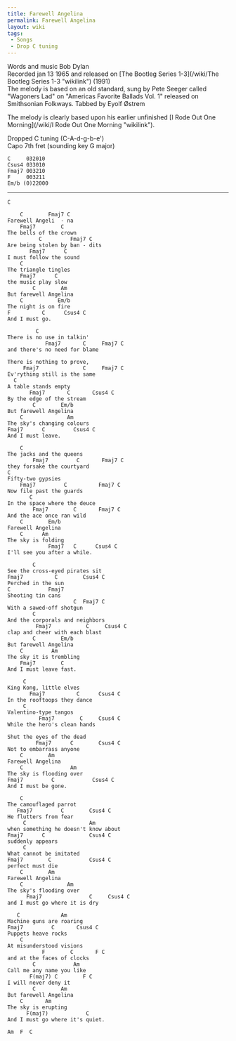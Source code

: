 ```yaml
---
title: Farewell Angelina
permalink: Farewell Angelina
layout: wiki
tags:
 - Songs
 - Drop C tuning
---
```


Words and music Bob Dylan  
Recorded jan 13 1965 and released on [The Bootleg Series
1-3](/wiki/The Bootleg Series 1-3 "wikilink") (1991)  
The melody is based on an old standard, sung by Pete Seeger called
"Wagoners Lad" on "Americas Favorite Ballads Vol. 1" released on
Smithsonian Folkways. Tabbed by Eyolf Østrem

The melody is clearly based upon his earlier unfinished [I Rode Out One
Morning](/wiki/I Rode Out One Morning "wikilink").

Dropped C tuning (C-A-d-g-b-e')  
Capo 7th fret (sounding key G major)

    C     032010
    Csus4 033010
    Fmaj7 003210
    F     003211
    Em/b (0)22000

* * * * *

    C

        C        Fmaj7 C
    Farewell Angeli  - na
        Fmaj7        C
    The bells of the crown
              C         Fmaj7 C
    Are being stolen by ban - dits
           Fmaj7      C
    I must follow the sound
        C
    The triangle tingles
        Fmaj7      C
    the music play slow
            C        Am
    But farewell Angelina
        C           Em/b
    The night is on fire
    F          C      Csus4 C
    And I must go.

             C
    There is no use in talkin'
                Fmaj7       C     Fmaj7 C
    and there's no need for blame

    There is nothing to prove,
         Fmaj7              C     Fmaj7 C
    Ev'rything still is the same
      C
    A table stands empty
           Fmaj7       C       Csus4 C
    By the edge of the stream
            C        Em/b
    But farewell Angelina
        C              Am
    The sky's changing colours
    Fmaj7      C         Csus4 C
    And I must leave.

        C
    The jacks and the queens
            Fmaj7         C       Fmaj7 C
    they forsake the courtyard
    C
    Fifty-two gypsies
        Fmaj7         C          Fmaj7 C
    Now file past the guards
           C
    In the space where the deuce
            Fmaj7        C       Fmaj7 C
    And the ace once ran wild
        C        Em/b
    Farewell Angelina
        C      Am
    The sky is folding
                 Fmaj7   C      Csus4 C
    I'll see you after a while.

            C
    See the cross-eyed pirates sit
    Fmaj7          C        Csus4 C
    Perched in the sun
    C            Fmaj7
    Shooting tin cans
                         C  Fmaj7 C
    With a sawed-off shotgun
            C
    And the corporals and neighbors
             Fmaj7           C     Csus4 C
    clap and cheer with each blast
            C        Em/b
    But farewell Angelina
        C         Am
    The sky it is trembling
        Fmaj7        C
    And I must leave fast.

         C
    King Kong, little elves
           Fmaj7          C      Csus4 C
    In the rooftoops they dance
         C
    Valentino-type tangos
              Fmaj7        C     Csus4 C
    While the hero's clean hands

    Shut the eyes of the dead
             Fmaj7      C        Csus4 C
    Not to embarrass anyone
        C        Am
    Farewell Angelina
        C               Am
    The sky is flooding over
    Fmaj7         C            Csus4 C
    And I must be gone.

        C
    The camouflaged parrot
       Fmaj7         C        Csus4 C
    He flutters from fear
         C                    Am
    when something he doesn't know about
    Fmaj7      C              Csus4 C
    suddenly appears
         C
    What cannot be imitated
    Fmaj7        C            Csus4 C
    perfect must die
        C        Am
    Farewell Angelina
        C              Am
    The sky's flooding over
          Fmaj7               C     Csus4 C
    and I must go where it is dry

       C             Am
    Machine guns are roaring
    Fmaj7         C       Csus4 C
    Puppets heave rocks
        C
    At misunderstood visions
               F        C       F C
    and at the faces of clocks
            C            Am
    Call me any name you like
           F(maj7) C        F C
    I will never deny it
            C        Am
    But farewell Angelina
        C       Am
    The sky is erupting
          F(maj7)            C
    And I must go where it's quiet.

    Am  F  C
